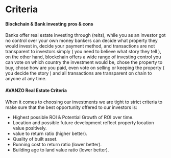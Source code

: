 # Criteria

#### Blockchain & Bank investing pros & cons

Banks offer real estate investing through (reits), while you as an investor got no control over your own money bankers can decide what property they would invest in, decide your payment method, and transactions are not transparent to investors simply ( you need to believe what story they tell ), on the other hand, blockchain offers a wide range of investing control you can vote on which country the investment would be, chose the property to buy, chose how are you paid, even vote on selling or keeping the property ( you decide the story ) and all transactions are transparent on chain to anyone at any time.

#### AVANZO Real Estate Criteria

When it comes to choosing our investments we are tight to strict criteria to make sure that the best opportunity offered to our investors is:

* Highest possible ROI & Potential Growth of ROI over time.
* Location and possible future development reflect property location value positively.
* value to return ratio (higher better).
* Quality of built asset.
* Running cost to return ratio (lower better).
* Building age to land value ratio (lower better).

